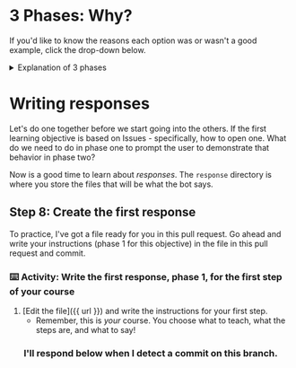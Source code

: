 # 3 Phases: Why?

If you'd like to know the reasons each option was or wasn't a good example, click the drop-down below.

<details>
  <summary>Explanation of 3 phases</summary>
  <br>
  
  #### Example 1: Committing a header

- **Why?**: This is not a proper example because it's missing an important part of step 2. While the user does change the file, we do not check that they do what we asked. They could have committed a list instead of a header! In phase 3, we move on to the next step, which is feedback to the learner that they did what we asked them. Now, the learner just learned that a list is a header.

#### Example 2: Closing an issue

- **Why?**: In this example, we give the learner the instructions and the context they need to do what we want _and_ understand why. We also see that the learner doesn't follow the instructions that we gave. That's OK because we notice it, and redirect them to try again. We reinforce the initial instructions, but with different and/or more specific terms to give the learner a greater chance of success, and ultimately, of learning what we want them to learn.

#### Example 3: Fixing a bug

- **Why?**: This includes the directions for the learner, specific tests to make sure they've accomplished the goal, and direct feedback about their success. Note that there isn't a lot of context around the instructions, because the learner has gained that context in previous steps.
  
#### Example 4: Writing a function

- **Why?**: The instructions for this step aren't clear enough for the learner to be successful. The balance between assuming context and over-instructing was too far into assumption. The learner could become frustrated because they are following the instructions to the best of their ability, yet the course gives them no feedback.


</details>


# Writing responses

Let's do one together before we start going into the others. If the first learning objective is based on Issues - specifically, how to open one. What do we need to do in phase one to prompt the user to demonstrate that behavior in phase two?

Now is a good time to learn about _responses_. The `response` directory is where you store the files that will be what the bot says.

## Step 8: Create the first response

To practice, I've got a file ready for you in this pull request. Go ahead and write your instructions (phase 1 for this objective) in the file in this pull request and commit.

### :keyboard: Activity: Write the first response, phase 1, for the first step of your course

1. [Edit the file]({{ url }}) and write the instructions for your first step.
    - Remember, this is _your_ course. You choose what to teach, what the steps are, and what to say!

<h3 align="center">I'll respond below when I detect a commit on this branch.</h3>
